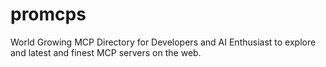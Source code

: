 # promcps
World Growing MCP Directory for Developers and AI Enthusiast to explore and latest and finest MCP servers on the web.
